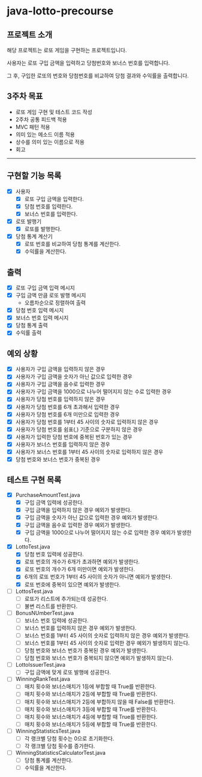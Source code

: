 # java-lotto-precourse

## 프로젝트 소개

해당 프로젝트는 로또 게임을 구현하는 프로젝트입니다.

사용자는 로또 구입 금액을 입력하고 당첨번호와 보너스 번호를 입력합니다.

그 후, 구입한 로또의 번호와 당첨번호를 비교하여 당첨 결과와 수익률을 출력합니다.

## 3주차 목표

- 로또 게임 구현 및 테스트 코드 작성
- 2주차 공통 피드백 적용
- MVC 패턴 적용
- 의미 있는 메소드 이름 적용
- 상수를 의미 있는 이름으로 적용
- 회고

---

## 구현할 기능 목록

- [x] 사용자
    - [x] 로또 구입 금액을 입력한다.
    - [x] 당첨 번호를 입력한다.
    - [x] 보너스 번호를 입력한다.
- [x] 로또 발행기
    - [x] 로또를 발행한다.
- [x] 당첨 통계 계산기
    - [x] 로또 번호를 비교하여 당첨 통계를 계산한다.
    - [x] 수익률을 계산한다.

## 출력

- [x] 로또 구입 금액 입력 메시지
- [x] 구입 금액 만큼 로또 발행 메시지
    - 오름차순으로 정렬하여 출력
- [x] 당첨 번호 입력 메시지
- [x] 보너스 번호 입력 메시지
- [x] 당첨 통계 출력
- [x] 수익률 출력

## 예외 상황

- [x] 사용자가 구입 금액을 입력하지 않은 경우
- [x] 사용자가 구입 금액을 숫자가 아닌 값으로 입력한 경우
- [x] 사용자가 구입 금액을 음수로 입력한 경우
- [x] 사용자가 구입 금액을 1000으로 나누어 떨어지지 않는 수로 입력한 경우
- [x] 사용자가 당첨 번호를 입력하지 않은 경우
- [x] 사용자가 당첨 번호를 6개 초과해서 입력한 경우
- [x] 사용자가 당첨 번호를 6개 미만으로 입력한 경우
- [x] 사용자가 당첨 번호를 1부터 45 사이의 숫자로 입력하지 않은 경우
- [x] 사용자가 당첨 번호를 쉼표(,) 기준으로 구분하지 않은 경우
- [x] 사용자가 입력한 당첨 번호에 중복된 번호가 있는 경우
- [x] 사용자가 보너스 번호를 입력하지 않은 경우
- [x] 사용자가 보너스 번호를 1부터 45 사이의 숫자로 입력하지 않은 경우
- [x] 당첨 번호와 보너스 번호가 중복된 경우

## 테스트 구현 목록

- [x] PurchaseAmountTest.java
    - [x] 구입 금액 입력에 성공한다.
    - [x] 구입 금액을 입력하지 않은 경우 예외가 발생한다.
    - [x] 구입 금액을 숫자가 아닌 값으로 입력한 경우 예외가 발생한다.
    - [x] 구입 금액을 음수로 입력한 경우 예외가 발생한다.
    - [x] 구입 금액을 1000으로 나누어 떨어지지 않는 수로 입력한 경우 예외가 발생한다.

- [x] LottoTest.java
    - [x] 당첨 번호 입력에 성공한다.
    - [x] 로또 번호의 개수가 6개가 초과하면 예외가 발생한다.
    - [x] 로또 번호의 개수가 6개 미만이면 예외가 발생한다.
    - [x] 6개의 로또 번호가 1부터 45 사이의 숫자가 아니면 예외가 발생한다.
    - [x] 로또 번호에 중복이 있으면 예외가 발생한다.

- [ ] LottosTest.java
    - [ ] 로또가 리스트에 추가되는데 성공한다.
    - [ ] 불변 리스트를 반환한다.

- [ ] BonusNUmberTest.java
    - [ ] 보너스 번호 입력에 성공한다.
    - [ ] 보너스 번호를 입력하지 않은 경우 예외가 발생한다.
    - [ ] 보너스 번호를 1부터 45 사이의 숫자로 입력하지 않은 경우 예외가 발생한다.
    - [ ] 보너스 번호를 1부터 45 사이의 숫자로 입력한 경우 예외가 발생하지 않는다.
    - [ ] 당첨 번호와 보너스 번호가 중복된 경우 예외가 발생한다.
    - [ ] 당첨 번호와 보너스 번호가 중복되지 않으면 예외가 발생하지 않는다.

- [ ] LottoIssuerTest.java
    - [ ] 구입 금액에 맞게 로또 발행에 성공한다.

- [ ] WinningRankTest.java
    - [ ] 매치 횟수와 보너스매치가 1등에 부합할 때 True를 반환한다.
    - [ ] 매치 횟수와 보너스매치가 2등에 부합할 때 True를 반환한다.
    - [ ] 매치 횟수와 보너스매치가 2등에 부합하지 않을 때 False를 반환한다.
    - [ ] 매치 횟수와 보너스매치가 3등에 부합할 때 True를 반환한다.
    - [ ] 매치 횟수와 보너스매치가 4등에 부합할 때 True를 반환한다.
    - [ ] 매치 횟수와 보너스매치가 5등에 부합할 때 True를 반환한다.

- [ ] WinningStatisticsTest.java
    - [ ] 각 랭크별 당첨 횟수는 0으로 초기화한다.
    - [ ] 각 랭크별 당첨 횟수를 증가한다.

- [ ] WinningStatisticsCalculatorTest.java
    - [ ] 당첨 통계를 계산한다.
    - [ ] 수익률을 계산한다.